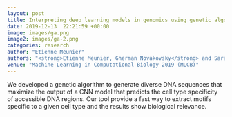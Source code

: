 ```yaml
---
layout: post
title: Interpreting deep learning models in genomics using genetic algorithm
date: 2019-12-13  22:21:59 +00:00
image: images/ga.png
image2: images/ga-2.png
categories: research
author: "Etienne Meunier"
authors: "<strong>Etienne Meunier, Gherman Novakovsky</strong> and Sara Mostafavi"
venue: "Machine Learning in Computational Biology 2019 (MLCB)"
---
```


We developed a genetic algorithm to generate diverse DNA sequences that maximize the output of a CNN model that predicts the cell type specificity of accessible DNA regions. Our tool provide a fast way to extract motifs specific to a given cell type and the results show biological relevance.
